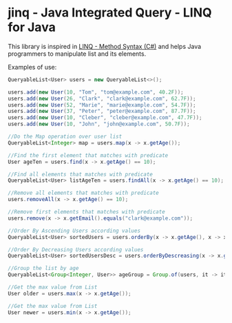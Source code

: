 # jinq - Java Integrated Query - LINQ for Java

This library is inspired in [LINQ - Method Syntax (C#)](https://docs.microsoft.com/en-us/dotnet/csharp/linq/write-linq-queries) and helps Java programmers to manipulate list and its elements. 


Examples of use:

```java
QueryableList<User> users = new QueryableList<>();

users.add(new User(10, "Tom", "tom@example.com", 40.2F));
users.add(new User(26, "Clark", "clark@example.com", 62.7F));
users.add(new User(52, "Marie", "marie@example.com", 54.7F));
users.add(new User(37, "Peter", "peter@example.com", 87.7F));
users.add(new User(10, "Cleber", "cleber@example.com", 47.7F));
users.add(new User(10, "John", "john@example.com", 50.7F));

//Do the Map operation over user list
QueryableList<Integer> map = users.map(x -> x.getAge());

//Find the first element that matches with predicate
User ageTen = users.find(x -> x.getAge() == 10);

//Find all elements that matches with predicate
QueryableList<User> listAgeTen = users.findAll(x -> x.getAge() == 10);

//Remove all elements that matches with predicate
users.removeAll(x -> x.getAge() == 10);

//Remove first elements that matches with predicate
users.remove(x -> x.getEmail().equals("clark@example.com"));

//Order By Ascending Users according values
QueryableList<User> sortedUsers = users.orderBy(x -> x.getAge(), x -> x.getEmail(), x -> x.getWeight());

//Order By Decreasing Users according values
QueryableList<User> sortedUsersDesc = users.orderByDescreasing(x -> x.getAge(), x -> x.getEmail(), x -> x.getWeight());

//Group the list by age
QueryableList<Group<Integer, User>> ageGroup = Group.of(users, it -> it.getAge());

//Get the max value from List
User older = users.max(x -> x.getAge());

//Get the max value from List
User newer = users.min(x -> x.getAge());


```
